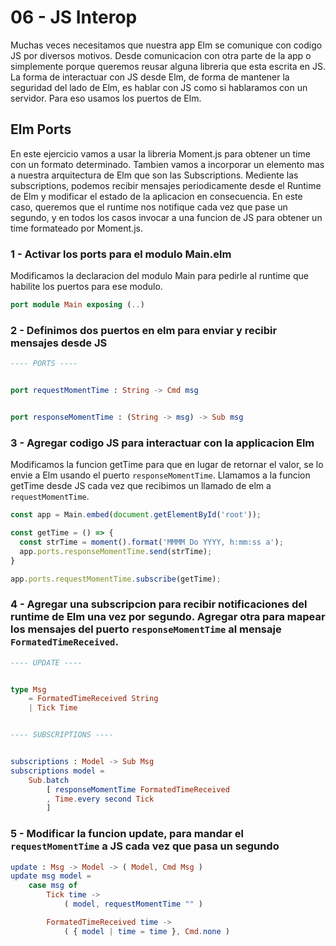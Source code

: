 # 06 - JS Interop

Muchas veces necesitamos que nuestra app Elm se comunique con codigo JS por diversos motivos. Desde comunicacion con otra parte de la app o simplemente porque queremos reusar alguna libreria que esta escrita en JS. La forma de interactuar con JS desde Elm, de forma de mantener la seguridad del lado de Elm, es hablar con JS como si hablaramos con un servidor. Para eso usamos los puertos de Elm.

## Elm Ports

En este ejercicio vamos a usar la libreria Moment.js para obtener un time con un formato determinado. Tambien vamos a incorporar un elemento mas a nuestra arquitectura de Elm que son las Subscriptions. Mediente las subscriptions, podemos recibir mensajes periodicamente desde el Runtime de Elm y modificar el estado de la aplicacion en consecuencia. En este caso, queremos que el runtime nos notifique cada vez que pase un segundo, y en todos los casos invocar a una funcion de JS para obtener un time formateado por Moment.js.

### 1 - Activar los ports para el modulo Main.elm

Modificamos la declaracion del modulo Main para pedirle al runtime que habilite los puertos para ese modulo.

```elm
port module Main exposing (..)
```

### 2 - Definimos dos puertos en elm para enviar y recibir mensajes desde JS

```elm
---- PORTS ----


port requestMomentTime : String -> Cmd msg


port responseMomentTime : (String -> msg) -> Sub msg
```

### 3 - Agregar codigo JS para interactuar con la applicacion Elm

Modificamos la funcion getTime para que en lugar de retornar el valor, se lo envie a Elm usando el puerto `responseMomentTime`. Llamamos a la funcion getTime desde JS cada vez que recibimos un llamado de elm a `requestMomentTime`.

```js
const app = Main.embed(document.getElementById('root'));

const getTime = () => {
  const strTime = moment().format('MMMM Do YYYY, h:mm:ss a');
  app.ports.responseMomentTime.send(strTime);
}

app.ports.requestMomentTime.subscribe(getTime);
```

### 4 - Agregar una subscripcion para recibir notificaciones del runtime de Elm una vez por segundo. Agregar otra para mapear los mensajes del puerto  `responseMomentTime` al mensaje `FormatedTimeReceived`.

```elm
---- UPDATE ----


type Msg
    = FormatedTimeReceived String
    | Tick Time


---- SUBSCRIPTIONS ----


subscriptions : Model -> Sub Msg
subscriptions model =
    Sub.batch
        [ responseMomentTime FormatedTimeReceived
        , Time.every second Tick
        ]
```

### 5 - Modificar la funcion update, para mandar el `requestMomentTime` a JS cada vez que pasa un segundo

```elm
update : Msg -> Model -> ( Model, Cmd Msg )
update msg model =
    case msg of
        Tick time ->
            ( model, requestMomentTime "" )

        FormatedTimeReceived time ->
            ( { model | time = time }, Cmd.none )
```